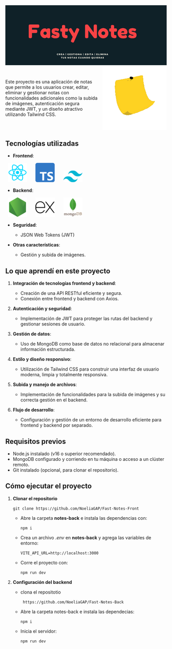 <img src="src/assets/imgs/Fasty Notes.png" alt="Cover Fasty Notes"/>

<div style="display: flex; align-items: center;">
  <p style="margin-right: 10px;">
    Este proyecto es una aplicación de notas que permite a los usuarios crear, editar, eliminar y gestionar notas con funcionalidades adicionales como la subida de imágenes, autenticación segura mediante JWT, y un diseño atractivo utilizando Tailwind CSS.
  </p>
  <img src="src/assets/imgs/post-it2.gif" alt="PostIt Gif" width="205"/>
</div>


## Tecnologías utilizadas

- **Frontend**:

<div>
<img src="src/assets/imgs/reactjs.png" alt="React.JS Icon" width="60" style="margin: 0 7.5px"/>
  &nbsp;
<img src="src/assets/imgs/typescript.png" alt="Typescript Icon" width="60" style="margin: 0 7.5px"/>
  &nbsp;
<img src="src/assets/imgs/tailwind.png" alt="Tailwind Icon" width="60" style="margin: 0 7.5px"/>
</div>

- **Backend**:  

<div>
<img src="src/assets/imgs/nodejs.png" alt="Node.JS Icon" width="60" style="margin: 0 7.5px"/>
  &nbsp;
<img src="src/assets/imgs/express-js.svg" alt="Express.JS Icon" width="60" style="margin: 0 7.5px"/>
  &nbsp;
<img src="src/assets/imgs/mongodb.svg" alt="MongoDB Icon" width="60" style="margin: 0 7.5px"/>
</div>

- **Seguridad**:  
  - JSON Web Tokens (JWT)

- **Otras características**:  
  - Gestión y subida de imágenes.

## Lo que aprendí en este proyecto

1. **Integración de tecnologías frontend y backend**:
   - Creación de una API RESTful eficiente y segura.
   - Conexión entre frontend y backend con Axios.

2. **Autenticación y seguridad**:
   - Implementación de JWT para proteger las rutas del backend y gestionar sesiones de usuario.

3. **Gestión de datos**:
   - Uso de MongoDB como base de datos no relacional para almacenar información estructurada.

4. **Estilo y diseño responsivo**:
   - Utilización de Tailwind CSS para construir una interfaz de usuario moderna, limpia y totalmente responsiva.

5. **Subida y manejo de archivos**:
   - Implementación de funcionalidades para la subida de imágenes y su correcta gestión en el backend.

6. **Flujo de desarrollo**:
   - Configuración y gestión de un entorno de desarrollo eficiente para frontend y backend por separado.

## Requisitos previos

- Node.js instalado (v16 o superior recomendado).  
- MongoDB configurado y corriendo en tu máquina o acceso a un clúster remoto.  
- Git instalado (opcional, para clonar el repositorio).  

## Cómo ejecutar el proyecto

1. **Clonar el repositorio**  
   ```
   git clone https://github.com/NoeliaGAP/Fast-Notes-Front
   ```
   - Abre la carpeta **notes-back** e instala las dependencias con:
     ```
     npm i
     ```
   - Crea un archivo *.env* en **notes-back** y agrega las variables de entorno:
     ```
     VITE_API_URL=http://localhost:3000
     ```
   - Corre el proyecto con:
     ```
     npm run dev
     ```
2. **Configuración del backend**
   - clona el repositotio
     ```
      https://github.com/NoeliaGAP/Fast-Notes-Back
     ```
   - Abre la carpeta notes-back e instala las dependecias:   
     ```
     npm i
     ```

   - Inicia el servidor:
     ```bash
     npm run dev
     ```